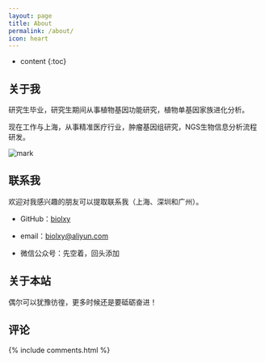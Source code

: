 ```yaml
---
layout: page
title: About
permalink: /about/
icon: heart
---
```


* content
{:toc}

## 关于我

研究生毕业，研究生期间从事植物基因功能研究，植物单基因家族进化分析。

现在工作与上海，从事精准医疗行业，肿瘤基因组研究，NGS生物信息分析流程研发。

![mark](http://oiz501hli.bkt.clouddn.com/blog/180731/c4Ihe99k72.jpg?imageslim)

## 联系我

欢迎对我感兴趣的朋友可以提取联系我（上海、深圳和广州）。

* GitHub：[biolxy](https://github.com/biolxy)

* email：biolxy@aliyun.com

* 微信公众号：先空着，回头添加



## 关于本站

偶尔可以犹豫彷徨，更多时候还是要砥砺奋进！

## 评论

{% include comments.html %}
